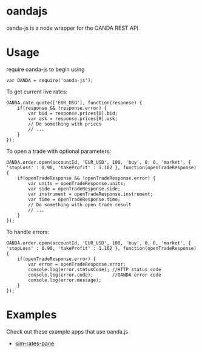 oandajs
=======

oanda-js is a node wrapper for the OANDA REST API

Usage
=====

require oanda-js to begin using

    var OANDA = require('oanda-js');
    
To get current live rates:

    OANDA.rate.quote(['EUR_USD'], function(response) {
        if(response && !response.error) {
            var bid = response.prices[0].bid;
            var ask = response.prices[0].ask;
            // Do something with prices
            // ...
        }
    });
    
To open a trade with optional parameters:    

    OANDA.order.open(accountId, 'EUR_USD', 100, 'buy', 0, 0, 'market', { 'stopLoss' : 0.90, 'takeProfit' : 1.102 }, function(openTradeResponse) {
        if(openTradeResponse && !openTradeResponse.error) {
            var units = openTradeResponse.units;
            var side = openTradeResponse.side;
            var instrument = openTradeResponse.instrument;
            var time = openTradeResponse.time;
            // Do something with open trade result
            // ...
        }
    });


To handle errors:

    OANDA.order.open(accountId, 'EUR_USD', 100, 'buy', 0, 0, 'market', { 'stopLoss' : 0.90, 'takeProfit' : 1.102 }, function(openTradeResponse) {
        if(openTradeResponse.error) {
            var error = openTradeResponse.error;
            console.log(error.statusCode); //HTTP status code
            console.log(error.code);       //OANDA error code
            console.log(error.message);
        }
    });


Examples
======
Check out these example apps that use oanda.js
* [sim-rates-pane](https://github.com/oanda/simple-rates-panel)
